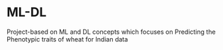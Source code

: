 # ML-DL
Project-based on ML and DL concepts which focuses on Predicting the Phenotypic traits of wheat for Indian data
